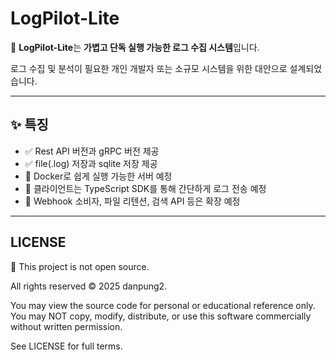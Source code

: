 # LogPilot-Lite

🚀 **LogPilot-Lite**는 **가볍고 단독 실행 가능한 로그 수집 시스템**입니다.

로그 수집 및 분석이 필요한 개인 개발자 또는 소규모 시스템을 위한 대안으로 설계되었습니다.

---

## ✨ 특징

- ✅ Rest API 버전과 gRPC 버전 제공
- ✅ file(.log) 저장과 sqlite 저장 제공
- 🚧 Docker로 쉽게 실행 가능한 서버 예정
- 🚧 클라이언트는 TypeScript SDK를 통해 간단하게 로그 전송 예정
- 🚧 Webhook 소비자, 파일 리텐션, 검색 API 등은 확장 예정

---

## LICENSE

🚫 This project is not open source.

All rights reserved © 2025 danpung2.

You may view the source code for personal or educational reference only.
You may NOT copy, modify, distribute, or use this software commercially without written permission.

See LICENSE for full terms.